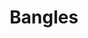 ---
title: "Bangles"
summary: "Formed in Los Angeles in 1981, The Bangles are an American band, who had several hit singles throughout the 1980s. The band's hits included \"Walk Like An Egyptian\", \"Hazy Shade Of Winter\", and the 1989 No.1 single \"Eternal Flame\". The band officially broke up in 1989 and almost ten years later in 1998, started drifting back together . In 1999, they officially re-formed to record a song for the soundtrack of \"Austin Powers: The Spy Who Shagged Me\". The reunion continued with a tour in 2000 and in 2003 they released \"Doll Revolution\", their first album since 1988's \"Everything\". In 2005, The Bangles announced the departure of Michael Steele who left due to artistic disputes over touring and recording. Steele was replaced by touring bassist Abby Travis for live appearances. In the spring of 2009, The Bangles returned to the studio to begin work on a new album, \"Sweetheart of The Sun\". It was released on September 27, 2011. Current line-up: - - - – Former members: –"
image: "bangles.jpg"
apple_music_artist_url: "https://music.apple.com/gb/artist/the-bangles/3932789"
---